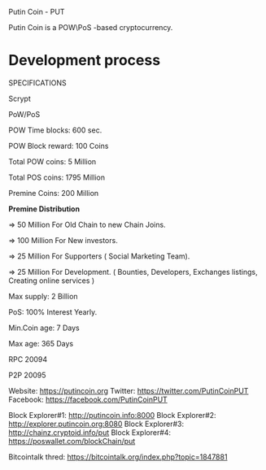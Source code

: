 

Putin Coin - PUT

Putin Coin is a POW\PoS -based cryptocurrency.

Development process
===========================

SPECIFICATIONS

Scrypt

PoW/PoS

POW Time blocks: 600 sec.

POW Block reward: 100 Coins

Total POW coins: 5 Million

Total POS coins: 1795 Million

Premine Coins: 200 Million 

****Premine Distribution**** 

=> 50 Million For Old Chain to new Chain Joins.

=> 100 Million For New investors.

=> 25 Million For Supporters ( Social Marketing Team).

=> 25 Million For Development. ( Bounties, Developers, Exchanges listings, Creating online services )


Max supply: 2 Billion

PoS:  100% Interest Yearly.

Min.Coin age: 7 Days

Max age: 365 Days

RPC 20094

P2P 20095

Website: https://putincoin.org
Twitter: https://twitter.com/PutinCoinPUT
Facebook: https://facebook.com/PutinCoinPUT

Block Explorer#1: http://putincoin.info:8000
Block Explorer#2: http://explorer.putincoin.org:8080
Block Explorer#3: http://chainz.cryptoid.info/put
Block Explorer#4: https://poswallet.com/blockChain/put

Bitcointalk thred: https://bitcointalk.org/index.php?topic=1847881
